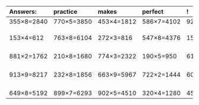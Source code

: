 | Answers: | practice | makes | perfect | ! |
| :--- | :--- | :--- | :--- | :--- |
| 355×8=2840 | 770×5=3850 | 453×4=1812 | 586×7=4102 | 922×4=3688 | 
|   |   |   |   |   | 
|   |   |   |   |   | 
|   |   |   |   |   | 
| 153×4=612 | 763×8=6104 | 272×3=816 | 547×8=4376 | 152×6=912 | 
|   |   |   |   |   | 
|   |   |   |   |   | 
|   |   |   |   |   | 
|   |   |   |   |   | 
| 881×2=1762 | 210×8=1680 | 774×3=2322 | 190×5=950 | 614×8=4912 | 
|   |   |   |   |   | 
|   |   |   |   |   | 
|   |   |   |   |   | 
|   |   |   |   |   | 
| 913×9=8217 | 232×8=1856 | 663×9=5967 | 722×2=1444 | 604×4=2416 | 
|   |   |   |   |   | 
|   |   |   |   |   | 
|   |   |   |   |   | 
|   |   |   |   |   | 
| 649×8=5192 | 899×7=6293 | 902×5=4510 | 320×4=1280 | 450×4=1800 | 
